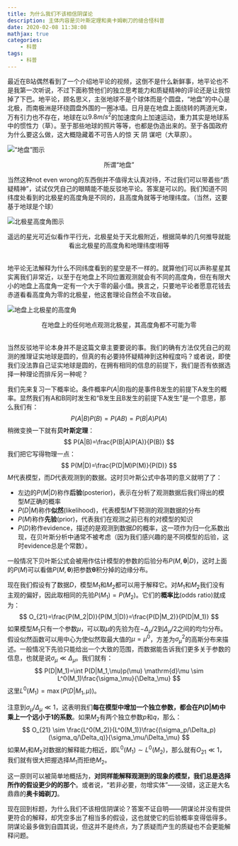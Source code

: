 ```yaml
---
title: 为什么我们不该相信阴谋论
description: 主体内容是贝叶斯定理和奥卡姆剃刀的缝合怪科普
date: 2020-02-08 11:38:08
mathjax: true
categories:
    - 科普
tags:
    - 科普
---
```


最近在B站偶然看到了一个介绍地平论的视频，这倒不是什么新鲜事，地平论也不是我第一次听说，不过下面称赞他们的独立思考能力和质疑精神的评论还是让我惊掉了下巴。地平论，顾名思义，主张地球不是个球体而是个圆盘，“地盘”的中心是北极，而南极洲是环绕圆盘外围的一圈冰墙。日月是在地盘上面绕转的两道光束，万有引力也不存在，地球在以$9.8m/s^2$的加速度向上加速运动，重力其实是地球系中的惯性力（草）。至于那些地球的照片等等，也都是伪造出来的。至于各国政府为什么要这么做，这大概隐藏着不可告人的惊 天 阴 谋吧（大草原）。

![“地盘”图示](Flat_earth.png)
<div align="center"> 	
	所谓“地盘”
</div>

当然这种not even wrong的东西倒并不值得太认真对待，不过我们可以带着些“质疑精神”，试试仅凭自己的眼睛能不能反驳地平论。答案是可以的。我们知道不同纬度处看到的北极星的高度角是不同的，且高度角就等于地理纬度。（当然，这要基于地球是个球）

![北极星高度角图示](polaris_altitude.png)
<div align="center"> 	
	遥远的星光可近似看作平行光，北极星处于天北极附近，根据简单的几何推导就能看出北极星的高度角和地理纬度l相等
    </br></br>
</div>

地平论无法解释为什么不同纬度看到的星空是不一样的。就算他们可以声称星星其实离我们非常近，以至于在地盘上不同位置观测就会有不同的高度角，但在有限大小的地盘上高度角一定有一个大于零的最小值。换言之，只要地平论者愿意花钱去赤道看看高度角为零的北极星，他这套理论自然会不攻自破。

![地盘上北极星的高度角](flat_earth_polaris.png)
<div align="center"> 	
	在地盘上的任何地点观测北极星，其高度角都不可能为零
    </br></br>
</div>

当然反驳地平论本身并不是这篇文章主要要说的事。我们的确有方法仅凭自己的观测的推理证实地球是圆的，但真的有必要持怀疑精神到这种程度吗？或者说，即使我们没法靠自己证实地球是圆的，在拥有相同的信息的前提下，我们是否有依据选择一种理论而排斥另一种呢？

我们先来复习一下概率论。条件概率$P(A|B)$指的是事件B发生的前提下A发生的概率。显然我们有A和B同时发生和“B发生且B发生的前提下A发生”是一个意思，那么我们有：
$$ P(A|B)P(B)=P(AB)=P(B|A)P(A) $$
稍微变换一下就有**贝叶斯定理**：
$$ P(A|B)=\frac{P(B|A)P(A)}{P(B)} $$
我们把它写得物理一点：
$$ P(M|D)=\frac{P(D|M)P(M)}{P(D)} $$
$M$代表模型，而$D$代表观测到的数据。这时贝叶斯公式中各项的意义就明了了：  
- 左边的$P(M|D)$称作**后验**(posterior)，表示在分析了观测数据后我们得出的模型$M$正确的概率
- $P(D|M)$称作**似然**(likelihood)，代表模型$M$下预测的观测数据的分布
- $P(M)$称作**先验**(prior)，代表我们在观测之前已有的对模型的知识
- $P(D)$称作evidence，描述的是观测到数据$D$的概率，这一项作为归一化系数出现，在贝叶斯分析中通常不被考虑（因为我们感兴趣的是不同模型的后验，这时evidence总是个常数）。

一般情况下贝叶斯公式会被用作估计模型的参数的后验分布$P(M,\boldsymbol{\theta}|D)$，这时上面的$P(M)$可以看做$P(M,\boldsymbol{\theta})$把参数$\boldsymbol{\theta}$积分掉的边缘分布。

现在我们假设有了数据$D$，模型$M_1$和$M_2$都可以用于解释它。对$M_1$和$M_2$我们没有主观的偏好，因此取相同的先验$P(M_1)=P(M_2)$。它们的**概率比**(odds ratio)就成为：
$$ O_{21}=\frac{P(M_2|D)}{P(M_1|D)}=\frac{P(D|M_2)}{P(D|M_1)} $$
如果模型$M_1$只有一个参数$\mu$，可以取$\mu$的先验为在$-\Delta_{\mu}/2$到$\Delta_{\mu}/2$之间的均匀分布。假设似然函数可以用中心为使似然取最大值的$\mu=\mu^0$，方差为$\sigma_\mu^2$的高斯分布来描述。一般情况下先验只能给出一个大致的范围，而数据能告诉我们更多关于参数的信息，也就是说$\sigma_{\mu}\ll\Delta_{\mu}$。我们就有：
$$ P(D|M_1)=\int P(D|M_1,\mu)p(\mu) \mathrm{d}\mu \sim L^0(M_1)\frac{\sigma_\mu}{\Delta_\mu} $$
这里$L^0(M_1)=\max(P(D|M_1,\mu))$。

注意到$\sigma_\mu/\Delta_\mu \ll 1$，这表明我们**每在模型中增加一个独立参数，都会在$P(D|M)$中乘上一个远小于1的系数**。如果$M_2$有两个独立参数$p$和$q$，那么：
$$ O_{21} \sim \frac{L^0(M_2)}{L^0(M_1)}\frac{(\sigma_p/\Delta_p)(\sigma_q/\Delta_q)}{\sigma_\mu/\Delta_\mu} $$
如果$M_1$和$M_2$对数据的解释能力相近，即$L^0(M_1)\sim L^0(M_2)$，那么就有$O_{21}\ll 1$，我们就有很大把握选择$M_1$而拒绝$M_2$。

这一原则可以被简单地概括为，**对同样能解释观测到的现象的模型，我们总是选择所作的假设更少的的那个**。或者说，“若非必要，勿增实体”——没错，这正是大名鼎鼎的**奥卡姆剃刀**。

现在回到标题，为什么我们不该相信阴谋论？答案不证自明——阴谋论并没有提供更符合的解释，却凭空多出了相当多的假设，这也就使它的后验概率变得低得多。阴谋论最多做到自圆其说，但这并不是终点，为了质疑而产生的质疑也不会更能解释问题。